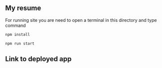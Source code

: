 ## My resume

For running site you are need to open a terminal in this directory and type command

```bash
npm install
```

```bash
npm run start
```

## Link to deployed app

```http request

```
